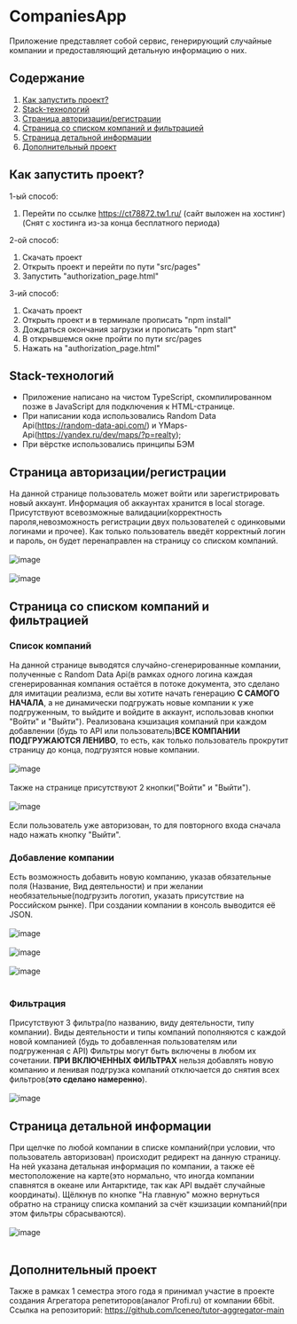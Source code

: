 # CompaniesApp
Приложение представляет собой сервис, генерирующий случайные компании и предоставляющий детальную информацию о них.
## Содержание

1. <a href = "#start">Как запустить проект?</a>
2. <a href = "#stack">Stack-технологий</a>
3. <a href = "#authorize_page">Страница авторизации/регистрации</a>
4. <a href = "#main_page">Страница со списком компаний и фильтрацией<a>
5. <a href = "#info_page">Страница детальной информации</a>
6. <a href = "#additional">Дополнительный проект</a>

<a name = start></a>
## Как запустить проект?
1-ый способ:
  1. Перейти по ссылке https://ct78872.tw1.ru/ (сайт выложен на хостинг) (Снят с хостинга из-за конца бесплатного периода)

2-ой способ:
  1. Скачать проект
  2. Открыть проект и перейти по пути "src/pages"
  3. Запустить "authorization_page.html"
  
3-ий способ:
  1. Скачать проект
  2. Открыть проект и в терминале прописать "npm install"
  3. Дождаться окончания загрузки и прописать "npm start"
  4. В открывшемся окне пройти по пути src/pages
  5. Нажать на "authorization_page.html"
<a name = stack></a>
## Stack-технологий
- Приложение написано на чистом TypeScript, скомпилированном позже в JavaScript для подключения к HTML-странице.
- При написании кода использовались Random Data Api(https://random-data-api.com/) и YMaps-Api(https://yandex.ru/dev/maps/?p=realty);
- При вёрстке использовались принципы БЭМ
<a name = authorize_page></a>
## Страница авторизации/регистрации
На данной странице пользователь может войти или зарегистрировать новый аккаунт. Информация об аккаунтах хранится в local storage.
Присутствуют всевозможные валидации(корректность пароля,невозможность регистрации двух пользователей с одинковыми логинами и прочее).
Как только пользователь введёт корректный логин и пароль,
он будет перенаправлен на страницу со списком компаний.
<br><br>
![image](https://user-images.githubusercontent.com/94864786/211170439-7a57e821-cc7b-477d-a85d-e7453235ec8f.png)
<br><br>
![image](https://user-images.githubusercontent.com/94864786/211170579-68c4b0ac-8fa6-44fe-ad30-01028bfbefc7.png)
<a name = main_page>
## Страница со списком компаний и фильтрацией
### Список компаний
На данной странице выводятся случайно-сгенерированные компании, полученные с Random Data Api(в рамках одного логина каждая сгенерированная компания остаётся
в потоке документа, это сделано для имитации реализма, если вы хотите начать генерацию <b>С САМОГО НАЧАЛА</b>, а не динамически подгружать новые компании к уже подгруженным,
то выйдите и войдите в аккаунт, использовав кнопки "Войти" и "Выйти").
Реализована кэшизация компаний при каждом добавлении
(будь то API или пользователь)<b>ВСЕ КОМПАНИИ ПОДГРУЖАЮТСЯ ЛЕНИВО</b>, то есть,
как только пользователь прокрутит страницу до конца, подгрузятся новые компании.
<br><br>
![image](https://user-images.githubusercontent.com/94864786/211170908-3ae075d2-ac5f-4a22-b768-5bb62e43c18a.png)<br><br>
Также на странице присутствуют 2 кнопки("Войти" и "Выйти").<br><br>
![image](https://user-images.githubusercontent.com/94864786/211170965-280a3c91-b226-42ba-a95b-85a05388b57d.png)
<br><br>
Если пользователь уже авторизован, то для повторного входа сначала надо нажать кнопку "Выйти".

### Добавление компании

Есть возможность добавить новую компанию, указав обязательные поля
(Название, Вид деятельности) и при желании необязательные(подгрузить логотип, указать присутствие на Российском рынке). 
При создании компании в консоль выводится её JSON.
<br><br>
![image](https://user-images.githubusercontent.com/94864786/211171197-eb7f3d12-65a5-4503-bb19-27af11779f34.png)
<br><br>
![image](https://user-images.githubusercontent.com/94864786/211171219-6ccaa923-af44-44b5-89d1-29f8521464d1.png)
<br><br>
![image](https://user-images.githubusercontent.com/94864786/211171243-f9a0d778-3d84-4328-a063-8104c57c74e4.png)
<br><br>
### Фильтрация
Присутствуют 3 фильтра(по названию, виду деятельности, типу компании). Виды деятельности и типы компаний пополняются с каждой новой компанией
(будь то добавленная пользователям или подгруженная с API)
Фильтры могут быть включены в любом их сочетании. <b>ПРИ ВКЛЮЧЕННЫХ ФИЛЬТРАХ</b>
нельзя добавлять новую компанию и ленивая подгрузка компаний отключается до снятия всех фильтров(<b>это сделано намеренно</b>).<br><br>
![image](https://user-images.githubusercontent.com/94864786/211171255-520e449a-a105-4bae-96f7-fe2d76a18521.png)
<a name = info_page></a>
## Страница детальной информации

При щелчке по любой компании в списке компаний(при условии, что пользователь авторизован) происходит редирект на данную страницу.
На ней указана детальная информация по компании, а также её местоположение на карте(это нормально, что иногда компании спавнятся в океане или Антарктиде,
так как API выдаёт случайные координаты). Щёлкнув по кнопке "На главную" можно вернуться обратно на страницу списка компаний за счёт кэшизации компаний(при этом фильтры сбрасываются).
<br><br>
![image](https://user-images.githubusercontent.com/94864786/211171371-517dd899-6a58-4a6a-b8ce-758bcab99ea4.png)
<br><br>
<a name = additional></a>
## Дополнительный проект
Также в рамках 1 семестра этого года я принимал участие в проекте создания Агрегатора репетиторов(аналог Profi.ru) от компании 66bit.
Ссылка на репозиторий: https://github.com/lceneo/tutor-aggregator-main

